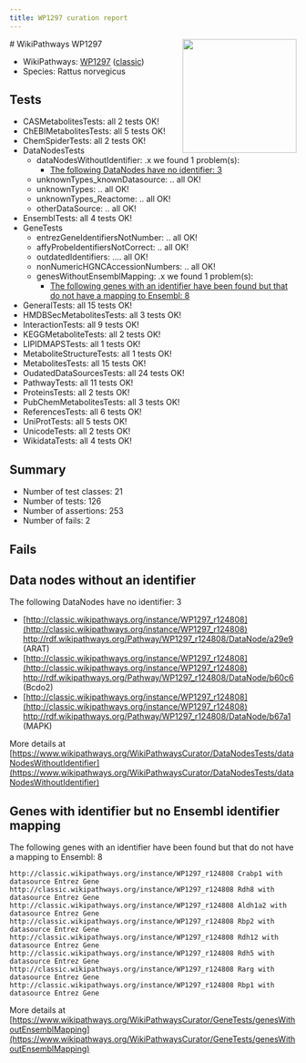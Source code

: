 ```yaml
---
title: WP1297 curation report
---
```


<img style="float: right; width: 200px" src="https://upload.wikimedia.org/wikipedia/commons/thumb/8/83/Wplogo_with_text_500.png/640px-Wplogo_with_text_500.png" />
# WikiPathways WP1297

* WikiPathways: [WP1297](https://wikipathways.org/pathways/WP1297) ([classic](https://classic.wikipathways.org/instance/WP1297))
* Species: Rattus norvegicus
## Tests
* CASMetabolitesTests: all 2 tests OK!
* ChEBIMetabolitesTests: all 5 tests OK!
* ChemSpiderTests: all 2 tests OK!
* DataNodesTests
    * dataNodesWithoutIdentifier: .x we found 1 problem(s):
        * [The following DataNodes have no identifier: 3](#d2d32fa2)
    * unknownTypes_knownDatasource: .. all OK!
    * unknownTypes: .. all OK!
    * unknownTypes_Reactome: .. all OK!
    * otherDataSource: .. all OK!
* EnsemblTests: all 4 tests OK!
* GeneTests
    * entrezGeneIdentifiersNotNumber: .. all OK!
    * affyProbeIdentifiersNotCorrect: .. all OK!
    * outdatedIdentifiers: .... all OK!
    * nonNumericHGNCAccessionNumbers: .. all OK!
    * genesWithoutEnsemblMapping: .x we found 1 problem(s):
        * [The following genes with an identifier have been found but that do not have a mapping to Ensembl: 8](#40286d8a)
* GeneralTests: all 15 tests OK!
* HMDBSecMetabolitesTests: all 3 tests OK!
* InteractionTests: all 9 tests OK!
* KEGGMetaboliteTests: all 2 tests OK!
* LIPIDMAPSTests: all 1 tests OK!
* MetaboliteStructureTests: all 1 tests OK!
* MetabolitesTests: all 15 tests OK!
* OudatedDataSourcesTests: all 24 tests OK!
* PathwayTests: all 11 tests OK!
* ProteinsTests: all 2 tests OK!
* PubChemMetabolitesTests: all 3 tests OK!
* ReferencesTests: all 6 tests OK!
* UniProtTests: all 5 tests OK!
* UnicodeTests: all 2 tests OK!
* WikidataTests: all 4 tests OK!


## Summary

* Number of test classes: 21
* Number of tests: 126
* Number of assertions: 253
* Number of fails: 2

## Fails

<a name="d2d32fa2" />

## Data nodes without an identifier

The following DataNodes have no identifier: 3

* [http://classic.wikipathways.org/instance/WP1297_r124808](http://classic.wikipathways.org/instance/WP1297_r124808) http://rdf.wikipathways.org/Pathway/WP1297_r124808/DataNode/a29e9 (ARAT)
* [http://classic.wikipathways.org/instance/WP1297_r124808](http://classic.wikipathways.org/instance/WP1297_r124808) http://rdf.wikipathways.org/Pathway/WP1297_r124808/DataNode/b60c6 (Bcdo2)
* [http://classic.wikipathways.org/instance/WP1297_r124808](http://classic.wikipathways.org/instance/WP1297_r124808) http://rdf.wikipathways.org/Pathway/WP1297_r124808/DataNode/b67a1 (MAPK)


More details at [https://www.wikipathways.org/WikiPathwaysCurator/DataNodesTests/dataNodesWithoutIdentifier](https://www.wikipathways.org/WikiPathwaysCurator/DataNodesTests/dataNodesWithoutIdentifier)

<a name="40286d8a" />

## Genes with identifier but no Ensembl identifier mapping

The following genes with an identifier have been found but that do not have a mapping to Ensembl: 8
```
http://classic.wikipathways.org/instance/WP1297_r124808 Crabp1 with datasource Entrez Gene
http://classic.wikipathways.org/instance/WP1297_r124808 Rdh8 with datasource Entrez Gene
http://classic.wikipathways.org/instance/WP1297_r124808 Aldh1a2 with datasource Entrez Gene
http://classic.wikipathways.org/instance/WP1297_r124808 Rbp2 with datasource Entrez Gene
http://classic.wikipathways.org/instance/WP1297_r124808 Rdh12 with datasource Entrez Gene
http://classic.wikipathways.org/instance/WP1297_r124808 Rdh5 with datasource Entrez Gene
http://classic.wikipathways.org/instance/WP1297_r124808 Rarg with datasource Entrez Gene
http://classic.wikipathways.org/instance/WP1297_r124808 Rbp1 with datasource Entrez Gene
```

More details at [https://www.wikipathways.org/WikiPathwaysCurator/GeneTests/genesWithoutEnsemblMapping](https://www.wikipathways.org/WikiPathwaysCurator/GeneTests/genesWithoutEnsemblMapping)

